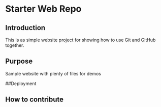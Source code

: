 # Starter Web Repo

## Introduction

This is as simple website project for showing how to use Git and GitHub together.

## Purpose

Sample website with plenty of files for demos

##Deployment

## How to contribute